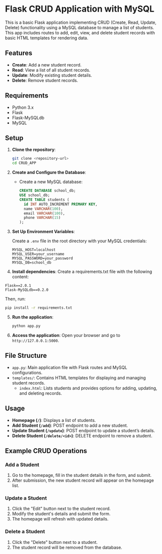 
# Flask CRUD Application with MySQL

This is a basic Flask application implementing CRUD (Create, Read, Update, Delete) functionality using a MySQL database to manage a list of students. This app includes routes to add, edit, view, and delete student records with basic HTML templates for rendering data.

## Features

- **Create**: Add a new student record.
- **Read**: View a list of all student records.
- **Update**: Modify existing student details.
- **Delete**: Remove student records.

## Requirements

- Python 3.x
- Flask
- Flask-MySQLdb
- MySQL

## Setup

1. **Clone the repository**:
   ```bash
   git clone <repository-url>
   cd CRUD_APP
   ```

2. **Create and Configure the Database**:
   
   - Create a new MySQL database:
     ```sql
     CREATE DATABASE school_db;
     USE school_db;
     CREATE TABLE students (
       id INT AUTO_INCREMENT PRIMARY KEY,
       name VARCHAR(100),
       email VARCHAR(100),
       phone VARCHAR(15)
     );
     ```

3. **Set Up Environment Variables**:

   Create a `.env` file in the root directory with your MySQL credentials:
   ```env
   MYSQL_HOST=localhost
   MYSQL_USER=your_username
   MYSQL_PASSWORD=your_password
   MYSQL_DB=school_db
   ```

4. **Install dependencies**:
Create a requirements.txt file with the following content:

```
Flask==2.0.1
Flask-MySQLdb==0.2.0

```
Then, run:
   ```bash
   pip install -r requirements.txt
   ```

5. **Run the application**:
   ```bash
   python app.py
   ```

6. **Access the application**:
   Open your browser and go to `http://127.0.0.1:5000`.

## File Structure

- `app.py`: Main application file with Flask routes and MySQL configurations.
- `templates/`: Contains HTML templates for displaying and managing student records.
  - `index.html`: Lists students and provides options for adding, updating, and deleting records.

## Usage

- **Homepage (`/`)**: Displays a list of students.
- **Add Student (`/add`)**: POST endpoint to add a new student.
- **Update Student (`/update`)**: POST endpoint to update a student’s details.
- **Delete Student (`/delete/<id>`)**: DELETE endpoint to remove a student.

## Example CRUD Operations

### Add a Student

1. Go to the homepage, fill in the student details in the form, and submit.
2. After submission, the new student record will appear on the homepage list.

### Update a Student

1. Click the "Edit" button next to the student record.
2. Modify the student's details and submit the form.
3. The homepage will refresh with updated details.

### Delete a Student

1. Click the "Delete" button next to a student.
2. The student record will be removed from the database.


